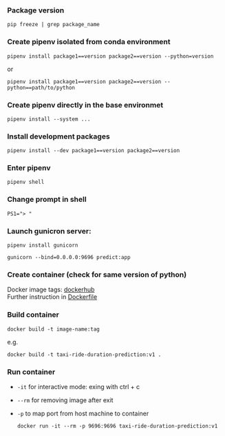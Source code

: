 ### Package version  
    pip freeze | grep package_name

### Create pipenv isolated from conda environment
```
pipenv install package1==version package2==version --python=version
```
or
```
pipenv install package1==version package2==version --python==path/to/python
```

### Create pipenv directly in the base environmet
    pipenv install --system ...

### Install development packages
    pipenv install --dev package1==version package2==version

### Enter pipenv
    pipenv shell

### Change prompt in shell
    PS1="> "

### Launch gunicron server:

```
pipenv install gunicorn
``` 

```    
gunicorn --bind=0.0.0.0:9696 predict:app
```

### Create container (check for same version of python)
Docker image tags: [dockerhub](https://hub.docker.com/_/python)  
Further instruction in [Dockerfile](./01_web_service/Dockerfile)

### Build container
    docker build -t image-name:tag

e.g.  

    docker build -t taxi-ride-duration-prediction:v1 .

### Run container
* `-it` for interactive mode: exing with ctrl + c
* `--rm` for removing image after exit
* `-p` to map port from host machine to container  

    ```
    docker run -it --rm -p 9696:9696 taxi-ride-duration-prediction:v1
    ```
